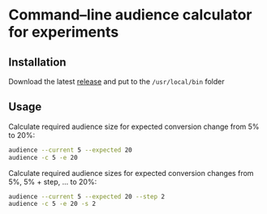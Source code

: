 # Command–line audience calculator for experiments

## Installation

Download the latest [release](https://github.com/DmitryTsepelev/audience/releases/tag/0.1.0) and put to the `/usr/local/bin` folder

## Usage

Calculate required audience size for expected conversion change from 5% to 20%:

```bash
audience --current 5 --expected 20
audience -c 5 -e 20
```

Calculate required audience sizes for expected conversion changes from 5%, 5% + step, ... to 20%:

```bash
audience --current 5 --expected 20 --step 2
audience -c 5 -e 20 -s 2
```
